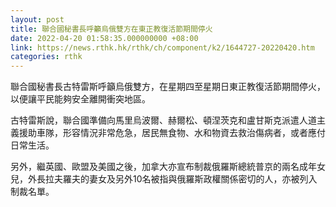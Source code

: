 ```yaml
---
layout: post
title: 聯合國秘書長呼籲烏俄雙方在東正教復活節期間停火
date: 2022-04-20 01:58:35.000000000 +08:00
link: https://news.rthk.hk/rthk/ch/component/k2/1644727-20220420.htm
categories: rthk
---
```


聯合國秘書長古特雷斯呼籲烏俄雙方，在星期四至星期日東正教復活節期間停火，以便讓平民能夠安全離開衝突地區。

古特雷斯說，聯合國準備向馬里烏波爾、赫爾松、頓涅茨克和盧甘斯克派遣人道主義援助車隊，形容情況非常危急，居民無食物、水和物資去救治傷病者，或者應付日常生活。

另外，繼英國、歐盟及美國之後，加拿大亦宣布制裁俄羅斯總統普京的兩名成年女兒，外長拉夫羅夫的妻女及另外10名被指與俄羅斯政權關係密切的人，亦被列入制裁名單。
